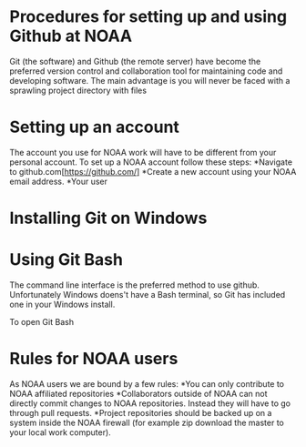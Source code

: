 # Procedures for setting up and using Github at NOAA

Git (the software) and Github (the remote server) have become the preferred version control and collaboration tool for maintaining code
and developing software.  The main advantage is you will never be faced with a sprawling project directory with files 

# Setting up an account
The account you use for NOAA work will have to be different from your personal account.  To set up a NOAA account follow these steps:
*Navigate to github.com[https://github.com/]
*Create a new account using your NOAA email address.
*Your user

# Installing Git on Windows

# Using Git Bash
The command line interface is the preferred method to use github.  Unfortunately Windows doens't have a Bash terminal, 
so Git has included one in your Windows install.

To open Git Bash

# Rules for NOAA users
As NOAA users we are bound by a few rules:
*You can only contribute to NOAA affiliated repositories
*Collaborators outside of NOAA can not directly commit changes to NOAA repositories.  Instead they will have to go through pull requests.
*Project repositories should be backed up on a system inside the NOAA firewall (for example zip download the master to your local work computer).
